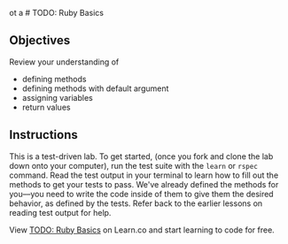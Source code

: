 ot a # TODO: Ruby Basics

## Objectives

Review your understanding of

* defining methods
* defining methods with default argument
* assigning variables
* return values

## Instructions

This is a test-driven lab. To get started, (once you fork and clone the lab down
onto your computer), run the test suite with the `learn` or `rspec` command.
Read the test output in your terminal to learn how to fill out the methods to
get your tests to pass. We've already defined the methods for you––you need to
write the code inside of them to give them the desired behavior, as defined by
the tests. Refer back to the earlier lessons on reading test output for help. 

<p data-visibility='hidden'>View <a href='https://learn.co/lessons/todo-ruby-basics' title='TODO: Ruby Basics'>TODO: Ruby Basics</a> on Learn.co and start learning to code for free.</p>
